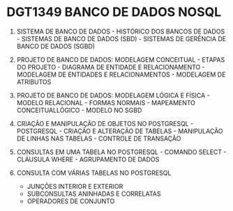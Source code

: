 # DGT1349 BANCO DE DADOS NOSQL

1.   SISTEMA DE BANCO DE DADOS
    - HISTÓRICO DOS BANCOS DE DADOS
    - SISTEMAS DE BANCO DE DADOS (SBD)
    - SISTEMAS DE GERÊNCIA DE BANCO DE DADOS (SGBD)

2.   PROJETO DE BANCO DE DADOS: MODELAGEM CONCEITUAL
    - ETAPAS DO PROJETO
    - DIAGRAMA DE ENTIDADE E RELACIONAMENTO
    - MODELAGEM DE ENTIDADES E RELACIONAMENTOS
    - MODELAGEM DE ATRIBUTOS

3.   PROJETO DE BANCO DE DADOS: MODELAGEM LÓGICA E FÍSICA
    - MODELO RELACIONAL
    - FORMAS NORMAIS
    - MAPEAMENTO CONCEITUAL­LÓGICO
    - MODELO NO SGBD

4.   CRIAÇÃO E MANIPULAÇÃO DE OBJETOS NO POSTGRESQL
    - POSTGRESQL
    - CRIAÇÃO E ALTERAÇÃO DE TABELAS
    - MANIPULAÇÃO DE LINHAS NAS TABELAS
    - CONTROLE DE TRANSAÇÃO

5.   CONSULTAS EM UMA TABELA NO POSTGRESQL
    - COMANDO SELECT
    - CLÁUSULA WHERE
    - AGRUPAMENTO DE DADOS

6.  CONSULTA COM VÁRIAS TABELAS NO POSTGRESQL
    - JUNÇÕES INTERIOR E EXTERIOR
    - SUBCONSULTAS ANINHADAS E CORRELATAS
    - OPERADORES DE CONJUNTO
